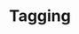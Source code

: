 ---
title: 'Tagging'
layout: 'layouts/feed.html'
pagination:
  data: collections
  size: 1
  alias: tag
  filter: ['all', 'nav', 'writing', 'work', 'featuredWork', 'rss']
permalink: '/tagging/{{ tag | slug }}/'
---
